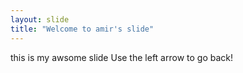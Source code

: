 ```yaml
---
layout: slide
title: "Welcome to amir's slide"
---
```


this is my awsome slide
Use the left arrow to go back!
